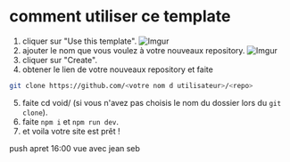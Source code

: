 # comment utiliser ce template
1. cliquer sur "Use this template".
![Imgur](https://i.imgur.com/wHOEqFZ.png)
2. ajouter le nom que vous voulez à votre nouveaux repository.
![Imgur](https://i.imgur.com/eeGzh07.png)
3. cliquer sur "Create".
4. obtener le lien de votre nouveaux repository et faite
````bash
git clone https://github.com/<votre nom d utilisateur>/<repo>
````
5. faite cd void/ (si vous n'avez pas choisis le nom du dossier lors du ``git clone``).
6. faite ``npm i`` et ``npm run dev``.
7. et voila votre site est prêt !

push apret 16:00 vue avec jean seb